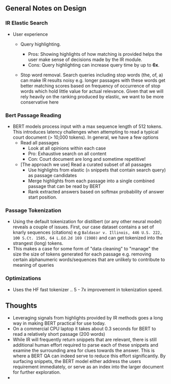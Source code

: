 ## General Notes on Design

### IR Elastic Search
- User experience
    - Query highlighting. 
        - Pros: Showing highlights of how matching is provided helps the user make sense of decisions made by the IR module.
        - Cons: Query highlighting can increase query time by up to **6x**.

    - Stop word removal. Search queries including stop words (the, of, a) can make IR results noisy e.g. longer passages with these words get better matching scores based on frequency of occurrence of stop words which hold little value for actual relevance. Given that we will rely heavily on the ranking produced by elastic, we want to be more conservative here



### Bert Passage Reading

- BERT models process input with a max sequence length of 512 tokens. This introduces latency challenges when attempting to read a typical court document (> 10,000 tokens). In general, we have a few options
    - Read all passages
        - Look at all  opinions within each case
        - Pro: Exhaustive search on all content 
        - Con: Court document are long and sometime repetitive! 
    - [The approach we use] Read a curated subset of all passages
        - Use highlights from elastic (`n` snippets that contain search query) as passage candidates
        - Merge highlights from each passage into a single combined passage that can be read by BERT
        - Rank extracted answers based on softmax probability of answer start position. 


### Passage Tokenization

- Using the default tokenization for distilbert (or any other neural model) reveals a couple of issues. First, our case dataset contains a set of knarly sequences (citations) e.g `Baldasar v. Illinois, 446 U.S. 222, 100 S.Ct. 1585, 64 L.Ed.2d 169 (1980)` and can get tokenized into the strangest (long) tokens. 
- This makes a case for some form of "data cleaning" to "manage" the size the size of tokens generated for each passage e.g. removing certain alphanumeric words/sequences that are unlikely to contribute to meaning of queries


### Optimizations
- Uses the HF fast tokenizer .. 5 - 7x improvement in tokenization speed.

## Thoughts
- Leveraging signals from highlights provided by IR methods goes a long way in making BERT practical for use today.
- On a commercial CPU laptop it takes about 0.3 seconds for BERT to read a relatively short passage (200 words)
- While IR will frequently return snippets that are relevant, there is still additional human effort required to parse each of these snippets and examine the surrounding area for clues towards the answer. This is where a BERT QA  can indeed serve to reduce this effort significantly. By surfacing snippets, the BERT model either address the users requirement immediately, or serve as an index into the larger document for further exploration.
- 